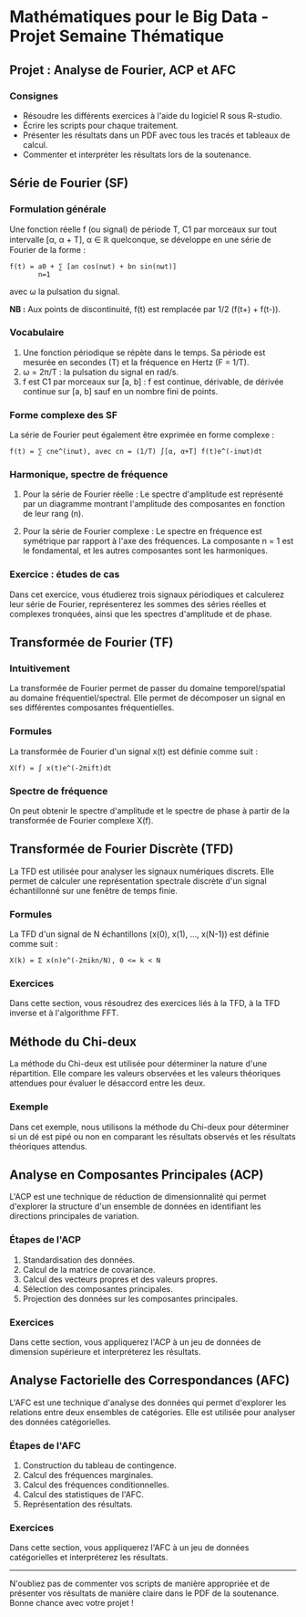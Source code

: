 # Mathématiques pour le Big Data - Projet Semaine Thématique

## Projet : Analyse de Fourier, ACP et AFC

### Consignes

- Résoudre les différents exercices à l'aide du logiciel R sous R-studio.
- Écrire les scripts pour chaque traitement.
- Présenter les résultats dans un PDF avec tous les tracés et tableaux de calcul.
- Commenter et interpréter les résultats lors de la soutenance.

## Série de Fourier (SF)

### Formulation générale

Une fonction réelle f (ou signal) de période T, C1 par morceaux sur tout intervalle [α, α + T], α ∈ ℝ quelconque, se développe en une série de Fourier de la forme :
```
f(t) = a0 + ∑ [an cos(nωt) + bn sin(nωt)]
       n=1
```
avec ω la pulsation du signal.

**NB :** Aux points de discontinuité, f(t) est remplacée par 1/2 (f(t+) + f(t-)).

### Vocabulaire

1. Une fonction périodique se répète dans le temps. Sa période est mesurée en secondes (T) et la fréquence en Hertz (F = 1/T).
2. ω = 2π/T : la pulsation du signal en rad/s.
3. f est C1 par morceaux sur [a, b] : f est continue, dérivable, de dérivée continue sur [a, b] sauf en un nombre fini de points.

### Forme complexe des SF

La série de Fourier peut également être exprimée en forme complexe :
```
f(t) = ∑ cne^(inωt), avec cn = (1/T) ∫[α, α+T] f(t)e^(-inωt)dt
```

### Harmonique, spectre de fréquence

1. Pour la série de Fourier réelle : Le spectre d'amplitude est représenté par un diagramme montrant l'amplitude des composantes en fonction de leur rang (n).

2. Pour la série de Fourier complexe : Le spectre en fréquence est symétrique par rapport à l'axe des fréquences. La composante n = 1 est le fondamental, et les autres composantes sont les harmoniques.

### Exercice : études de cas

Dans cet exercice, vous étudierez trois signaux périodiques et calculerez leur série de Fourier, représenterez les sommes des séries réelles et complexes tronquées, ainsi que les spectres d'amplitude et de phase.

## Transformée de Fourier (TF)

### Intuitivement

La transformée de Fourier permet de passer du domaine temporel/spatial au domaine fréquentiel/spectral. Elle permet de décomposer un signal en ses différentes composantes fréquentielles.

### Formules

La transformée de Fourier d'un signal x(t) est définie comme suit :
```
X(f) = ∫ x(t)e^(-2πift)dt
```

### Spectre de fréquence

On peut obtenir le spectre d'amplitude et le spectre de phase à partir de la transformée de Fourier complexe X(f).

## Transformée de Fourier Discrète (TFD)

La TFD est utilisée pour analyser les signaux numériques discrets. Elle permet de calculer une représentation spectrale discrète d'un signal échantillonné sur une fenêtre de temps finie.

### Formules

La TFD d'un signal de N échantillons (x(0), x(1), ..., x(N-1)) est définie comme suit :
```
X(k) = Σ x(n)e^(-2πikn/N), 0 <= k < N
```

### Exercices

Dans cette section, vous résoudrez des exercices liés à la TFD, à la TFD inverse et à l'algorithme FFT.

## Méthode du Chi-deux

La méthode du Chi-deux est utilisée pour déterminer la nature d'une répartition. Elle compare les valeurs observées et les valeurs théoriques attendues pour évaluer le désaccord entre les deux.

### Exemple

Dans cet exemple, nous utilisons la méthode du Chi-deux pour déterminer si un dé est pipé ou non en comparant les résultats observés et les résultats théoriques attendus.

## Analyse en Composantes Principales (ACP)

L'ACP est une technique de réduction de dimensionnalité qui permet d'explorer la structure d'un ensemble de données en identifiant les directions principales de variation.

### Étapes de l'ACP

1. Standardisation des données.
2. Calcul de la matrice de covariance.
3. Calcul des vecteurs propres et des valeurs propres.
4. Sélection des composantes principales.
5. Projection des données sur les composantes principales.

### Exercices

Dans cette section, vous appliquerez l'ACP à un jeu de données de dimension supérieure et interpréterez les résultats.

## Analyse Factorielle des Correspondances (AFC)

L'AFC est une technique d'analyse des données qui permet d'explorer les relations entre deux ensembles de catégories. Elle est utilisée pour analyser des données catégorielles.

### Étapes de l'AFC

1. Construction du tableau de contingence.
2. Calcul des fréquences marginales.
3. Calcul des fréquences conditionnelles.
4. Calcul des statistiques de l'AFC.
5. Représentation des résultats.

### Exercices

Dans cette section, vous appliquerez l'AFC à un jeu de données catégorielles et interpréterez les résultats.

---

N'oubliez pas de commenter vos scripts de manière appropriée et de présenter vos résultats de manière claire dans le PDF de la soutenance. Bonne chance avec votre projet !